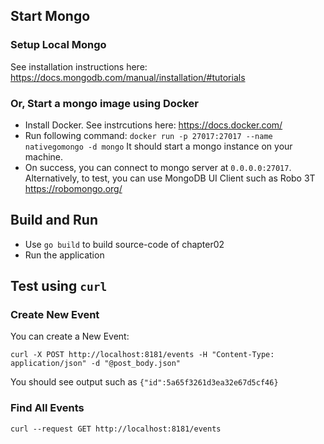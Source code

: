 ## Start Mongo
### Setup Local Mongo
See installation instructions here: https://docs.mongodb.com/manual/installation/#tutorials

### Or, Start a mongo image using Docker
* Install Docker. See instrcutions here: https://docs.docker.com/
* Run following command:
```docker run -p 27017:27017 --name nativegomongo -d mongo```
It should start a mongo instance on your machine. 
* On success, you can connect to mongo server at `0.0.0.0:27017`. Alternatively, to test, you can use MongoDB UI Client such as Robo 3T https://robomongo.org/

## Build and Run
* Use `go build` to build source-code of chapter02
* Run the application 

## Test using `curl`

### Create New Event
You can create a New Event:
```
curl -X POST http://localhost:8181/events -H "Content-Type: application/json" -d "@post_body.json"
```
You should see output such as `{"id":5a65f3261d3ea32e67d5cf46}`

### Find All Events
```
curl --request GET http://localhost:8181/events
```


